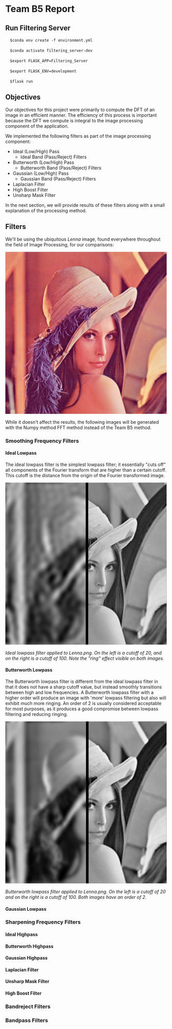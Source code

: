 # Team B5 Report


## Run Filtering Server
```
  $conda env create -f environment.yml

  $conda activate filtering_server-dev

  $export FLASK_APP=Filtering_Server

  $export FLASK_ENV=development

  $flask run
```

## Objectives
Our objectives for this project were primarily to compute the DFT of an image in an efficient manner. The efficiency of this process is important because the DFT we compute is integral to the image processing component of the application.

We implemented the following filters as part of the image processing component:
* Ideal (Low/High) Pass
  * Ideal Band (Pass/Reject) Filters
* Butterworth (Low/High) Pass
  * Butterworth Band (Pass/Reject) Filters
* Gaussian (Low/High) Pass
  * Gaussian Band (Pass/Reject) Filters
* Laplacian Filter
* High Boost Filter
* Unsharp Mask Filter

In the next section, we will provide results of these filters along with a small explanation of the processing method.

## Filters

We'll be using the ubiquitous *Lenna* image, found everywhere throughout the field of Image Processing, for our comparisons:

![Lenna](report/images/Lenna.png)

While it doesn't affect the results, the following images will be generated with the Numpy method FFT method instead of the Team B5 method.

### Smoothing Frequency Filters

#### Ideal Lowpass
The ideal lowpass filter is the simplest lowpass filter; it essentially "cuts off" all components of the Fourier transform that are higher than a certain cutoff. This cutoff is the distance from the origin of the Fourier transformed image.

![Lenna | Ideal Lowpass Filter with cutoff of 20 versus a cutoff of 100](report/images/Lenna_ilp_20v100.png)

*Ideal lowpass filter applied to Lenna.png. On the left is a cutoff of 20, and on the right is a cutoff of 100. Note the "ring" effect visible on both images.*

#### Butterworth Lowpass
The Butterworth lowpass filter is different from the ideal lowpass filter in that it does not have a sharp cutoff value, but instead smoothly transitions between high and low frequencies. A Butterworth lowpass filter with a higher order will produce an image with 'more' lowpass filtering but also will exhibit much more ringing. An order of 2 is usually considered acceptable for most purposes, as it produces a good compromise between lowpass filtering and reducing ringing.

![Lenna | Butterworth Lowpass Filter with order of 2 and cutoff of 20 versus order of 2 and cutoff of 100](report/images/Lenna_blp_o2_20v100.png)

*Butterworth lowpass filter applied to Lenna.png. On the left is a cutoff of 20 and on the right is a cutoff of 100. Both images have an order of 2.*

#### Gaussian Lowpass


### Sharpening Frequency Filters

#### Ideal Highpass


#### Butterworth Highpass


#### Gaussian Highpass


#### Laplacian Filter


#### Unsharp Mask Filter


#### High Boost Filter


### Bandreject Filters


### Bandpass Filters
